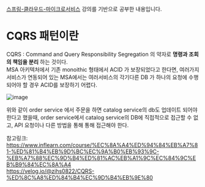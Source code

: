 [스프링-클라우드-마이크로서비스](https://www.inflearn.com/course/%EC%8A%A4%ED%94%84%EB%A7%81-%ED%81%B4%EB%9D%BC%EC%9A%B0%EB%93%9C-%EB%A7%88%EC%9D%B4%ED%81%AC%EB%A1%9C%EC%84%9C%EB%B9%84%EC%8A%A4) 강의를 기반으로 공부한 내용입니다. 

   
# CQRS 패턴이란

CQRS : Command and Query Responsibility Segregation 의 약자로 **명령과 조회의 책임을 분리** 하는 것이다.    
MSA 아키텍처에서 기존 monoithic 형태에서 ACID 가 보장되었다고 한다면, 여러가지 서비스가 연동되어 있는 MSA에서는 여러서비스의 각기다른 DB 가 하나의 요청에 수행되어야 할 경우 ACID를 보장하기 어렵다. 

![image](https://user-images.githubusercontent.com/45115557/204090080-a20200ff-d034-4a15-820b-703336a97efa.png)

위와 같이 order service 에서 주문을 하면 catalog service의 db도 업데이트 되어야 한다고 했을때, order service에서 catalog service의 DB에 직접적으로 접근할 수 없고, 
API 요청이나 다른 방법을 통해 통해 접근해야 한다. 










참고링크:    
https://www.inflearn.com/course/%EC%8A%A4%ED%94%84%EB%A7%81-%ED%81%B4%EB%9D%BC%EC%9A%B0%EB%93%9C-%EB%A7%88%EC%9D%B4%ED%81%AC%EB%A1%9C%EC%84%9C%EB%B9%84%EC%8A%A4   
https://velog.io/@zihs0822/CQRS-%ED%8C%A8%ED%84%B4%EC%9D%B4%EB%9E%80   
